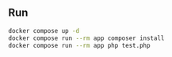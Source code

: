 ## Run

```bash
docker compose up -d
docker compose run --rm app composer install
docker compose run --rm app php test.php
```